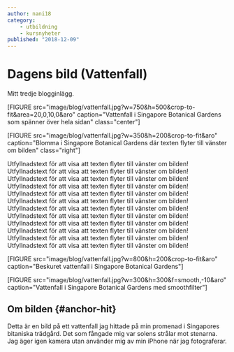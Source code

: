```yaml
---
author: nani18
category:
    - utbildning
    - kursnyheter
published: "2018-12-09"
---
```

Dagens bild (Vattenfall)
==================================

Mitt tredje blogginlägg.

[FIGURE src="image/blog/vattenfall.jpg?w=750&h=500&crop-to-fit&area=20,0,10,0&aro" caption="Vattenfall i Singapore Botanical Gardens som spänner över hela sidan" class="center"]

<!--more-->
[FIGURE src="image/blog/vattenfall.jpg?w=350&h=200&crop-to-fit&aro" caption="Blomma i Singapore Botanical Gardens där texten flyter till vänster om bilden" class="right"]


Utfyllnadstext för att visa att texten flyter till vänster om bilden!
Utfyllnadstext för att visa att texten flyter till vänster om bilden!
Utfyllnadstext för att visa att texten flyter till vänster om bilden!
Utfyllnadstext för att visa att texten flyter till vänster om bilden!
Utfyllnadstext för att visa att texten flyter till vänster om bilden!
Utfyllnadstext för att visa att texten flyter till vänster om bilden!
Utfyllnadstext för att visa att texten flyter till vänster om bilden!
Utfyllnadstext för att visa att texten flyter till vänster om bilden!
Utfyllnadstext för att visa att texten flyter till vänster om bilden!
Utfyllnadstext för att visa att texten flyter till vänster om bilden!
Utfyllnadstext för att visa att texten flyter till vänster om bilden!
Utfyllnadstext för att visa att texten flyter till vänster om bilden!


[FIGURE src="image/blog/vattenfall.jpg?w=800&h=200&crop-to-fit&aro" caption="Beskuret vattenfall i Singapore Botanical Gardens"]

[FIGURE src="image/blog/vattenfall.jpg?w=300&h=300&f=smooth,-10&aro" caption="Vattenfall i Singapore Botanical Gardens med smoothfilter"]


Om bilden {#anchor-hit}
-----------------------------------

Detta är en bild på ett vattenfall jag hittade på min promenad i Singapores bitaniska trädgård. Det som fångade mig var solens strålar mot stenarna. Jag äger igen kamera utan använder mig av min iPhone när jag fotograferar.
